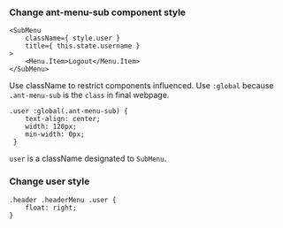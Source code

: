 ### Change ant-menu-sub component style

```
<SubMenu
    className={ style.user }
    title={ this.state.username }
>
    <Menu.Item>Logout</Menu.Item>
</SubMenu>
```

Use className to restrict components influenced. Use `:global` because `.ant-menu-sub` is the `class` in final webpage.

```
.user :global(.ant-menu-sub) {
    text-align: center;
    width: 120px;
    min-width: 0px;
 }
```

`user` is a className designated to `SubMenu`.

### Change user style

```
.header .headerMenu .user {
    float: right;
}
```